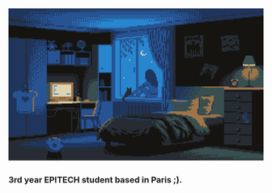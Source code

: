 <h2 align = "center ">
  <img src = "i032d91obzk81.gif" width = 2000 height = 300>
</h2>
<h3>
  3rd year EPITECH student based in Paris ;).
</h3>
